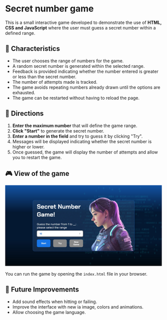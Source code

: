 # Secret number game

This is a small interactive game developed to demonstrate the use of **HTML, CSS and JavaScript** where the user must guess a secret number within a defined range.

## 🚀 Characteristics

- The user chooses the range of numbers for the game.
- A random secret number is generated within the selected range.
- Feedback is provided indicating whether the number entered is greater or less than the secret number.
- The number of attempts made is tracked.
- The game avoids repeating numbers already drawn until the options are exhausted.
- The game can be restarted without having to reload the page.

## 📜 Directions

1. **Enter the maximum number** that will define the game range.
2. **Click "Start"** to generate the secret number.
3. **Enter a number in the field** and try to guess it by clicking "Try".
4. Messages will be displayed indicating whether the secret number is higher or lower.
5. Once guessed, the game will display the number of attempts and allow you to restart the game.

## 🎮 View of the game
![Game image](assets\screenshot_game.jpg)

You can run the game by opening the `index.html` file in your browser.

## 📌 Future Improvements

- Add sound effects when hitting or failing.
- Improve the interface with new ia image, colors and animations.
- Allow choosing the game language.